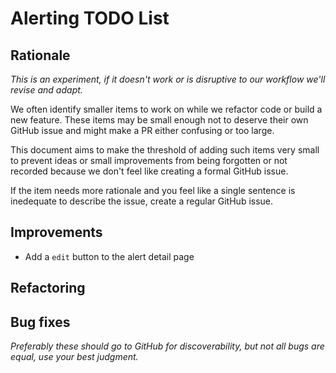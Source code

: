 # Alerting TODO List

## Rationale

_This is an experiment, if it doesn't work or is disruptive to our workflow we'll revise and adapt._

We often identify smaller items to work on while we refactor code or build a new feature. These items may be small enough not to deserve their own GitHub issue and might make a PR either confusing or too large.

This document aims to make the threshold of adding such items very small to prevent ideas or small improvements from being forgotten or not recorded because we don't feel like creating a formal GitHub issue.

If the item needs more rationale and you feel like a single sentence is inedequate to describe the issue, create a regular GitHub issue.

## Improvements

- Add a `edit` button to the alert detail page

## Refactoring

## Bug fixes

_Preferably these should go to GitHub for discoverability, but not all bugs are equal, use your best judgment._
